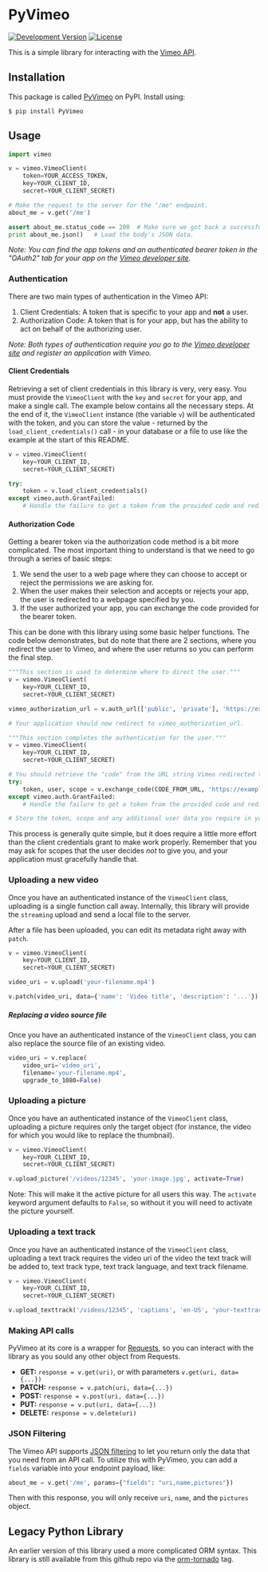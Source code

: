 PyVimeo
===

[![Development Version](https://img.shields.io/pypi/v/PyVimeo.svg?style=flat-square)](https://pypi.python.org/pypi/PyVimeo/)
[![License](https://img.shields.io/pypi/l/PyVimeo.svg?style=flat-square)](https://pypi.python.org/pypi/PyVimeo/)

This is a simple library for interacting with the [Vimeo API](https://developers.vimeo.com).

## Installation

This package is called [PyVimeo](https://pypi.python.org/pypi/PyVimeo/) on PyPI. Install using:

    $ pip install PyVimeo

## Usage
```python
import vimeo

v = vimeo.VimeoClient(
    token=YOUR_ACCESS_TOKEN,
    key=YOUR_CLIENT_ID,
    secret=YOUR_CLIENT_SECRET)

# Make the request to the server for the "/me" endpoint.
about_me = v.get('/me')

assert about_me.status_code == 200  # Make sure we got back a successful response.
print about_me.json()   # Load the body's JSON data.
```

*Note: You can find the app tokens and an authenticated bearer token in the "OAuth2" tab for your app on the [Vimeo developer site](https://developer.vimeo.com/apps).*

### Authentication

There are two main types of authentication in the Vimeo API:

1. Client Credentials: A token that is specific to your app and **not** a user.
2. Authorization Code: A token that is for your app, but has the ability to act on behalf of the authorizing user.

*Note: Both types of authentication require you go to the [Vimeo developer site](https://developer.vimeo.com/apps) and register an application with Vimeo.*

#### Client Credentials

Retrieving a set of client credentials in this library is very, very easy. You must provide the `VimeoClient` with the `key` and `secret` for your app, and make a single call. The example below contains all the necessary steps. At the end of it, the `VimeoClient` instance (the variable `v`) will be authenticated with the token, and you can store the value - returned by the `load_client_credentials()` call - in your database or a file to use like the example at the start of this README.

```python
v = vimeo.VimeoClient(
    key=YOUR_CLIENT_ID,
    secret=YOUR_CLIENT_SECRET)

try:
    token = v.load_client_credentials()
except vimeo.auth.GrantFailed:
    # Handle the failure to get a token from the provided code and redirect.
```

#### Authorization Code

Getting a bearer token via the authorization code method is a bit more complicated. The most important thing to understand is that we need to go through a series of basic steps:

1. We send the user to a web page where they can choose to accept or reject the permissions we are asking for.
2. When the user makes their selection and accepts or rejects your app, the user is redirected to a webpage specified by you.
3. If the user authorized your app, you can exchange the code provided for the bearer token.

This can be done with this library using some basic helper functions. The code below demonstrates, but do note that there are 2 sections, where you redirect the user to Vimeo, and where the user returns so you can perform the final step.

```python
"""This section is used to determine where to direct the user."""
v = vimeo.VimeoClient(
    key=YOUR_CLIENT_ID,
    secret=YOUR_CLIENT_SECRET)

vimeo_authorization_url = v.auth_url(['public', 'private'], 'https://example.com')

# Your application should now redirect to vimeo_authorization_url.
```

```python
"""This section completes the authentication for the user."""
v = vimeo.VimeoClient(
    key=YOUR_CLIENT_ID,
    secret=YOUR_CLIENT_SECRET)

# You should retrieve the "code" from the URL string Vimeo redirected to. Here, that's named `CODE_FROM_URL`.
try:
    token, user, scope = v.exchange_code(CODE_FROM_URL, 'https://example.com')
except vimeo.auth.GrantFailed:
    # Handle the failure to get a token from the provided code and redirect.

# Store the token, scope and any additional user data you require in your database so users do not have to re-authorize your application repeatedly.
```

This process is generally quite simple, but it does require a little more effort than the client credentials grant to make work properly. Remember that you may ask for scopes that the user decides *not* to give you, and your application must gracefully handle that.

### Uploading a new video

Once you have an authenticated instance of the `VimeoClient` class, uploading is a single function call away. Internally, this library will provide the `streaming` upload and send a local file to the server.

After a file has been uploaded, you can edit its metadata right away with `patch`.

```python
v = vimeo.VimeoClient(
    key=YOUR_CLIENT_ID,
    secret=YOUR_CLIENT_SECRET)

video_uri = v.upload('your-filename.mp4')

v.patch(video_uri, data={'name': 'Video title', 'description': '...'})
```

##### Replacing a video source file

Once you have an authenticated instance of the `VimeoClient` class, you can also replace the source file of an existing video.

```python
video_uri = v.replace(
    video_uri='video_uri',
    filename='your-filename.mp4',
    upgrade_to_1080=False)
```

### Uploading a picture

Once you have an authenticated instance of the `VimeoClient` class, uploading a picture requires only the target object (for instance, the video for which you would like to replace the thumbnail).

```python
v = vimeo.VimeoClient(
    key=YOUR_CLIENT_ID,
    secret=YOUR_CLIENT_SECRET)

v.upload_picture('/videos/12345', 'your-image.jpg', activate=True)
```

Note: This will make it the active picture for all users this way. The `activate` keyword argument defaults to `False`, so without it you will need to activate the picture yourself.

### Uploading a text track

Once you have an authenticated instance of the `VimeoClient` class, uploading a text track requires the video uri of the video the text track will be added to, text track type, text track language, and text track filename.

```python
v = vimeo.VimeoClient(
    key=YOUR_CLIENT_ID,
    secret=YOUR_CLIENT_SECRET)

v.upload_texttrack('/videos/12345', 'captions', 'en-US', 'your-texttrack.vtt')
```

### Making API calls

PyVimeo at its core is a wrapper for [Requests](http://docs.python-requests.org/en/master/), so you can interact with the library as you sould any other object from Requests.

* **GET:** `response = v.get(uri)`, or with parameters `v.get(uri, data={...})`
* **PATCH:** `response = v.patch(uri, data={...})`
* **POST:** `response = v.post(uri, data={...})`
* **PUT:** `response = v.put(uri, data={...})`
* **DELETE:** `response = v.delete(uri)`

### JSON Filtering

The Vimeo API supports [JSON filtering](https://developer.vimeo.com/api/common-formats#json-filter) to let you return only the data that you need from an API call. To utilize this with PyVimeo, you can add a `fields` variable into your endpoint payload, like:

```python
about_me = v.get('/me', params={"fields": "uri,name,pictures"})
```

Then with this response, you will only receive `uri`, `name`, and the `pictures` object.

## Legacy Python Library

An earlier version of this library used a more complicated ORM syntax. This library is still available from this github repo via the [orm-tornado](https://github.com/vimeo/vimeo.py/releases/tag/orm-tornado) tag.
